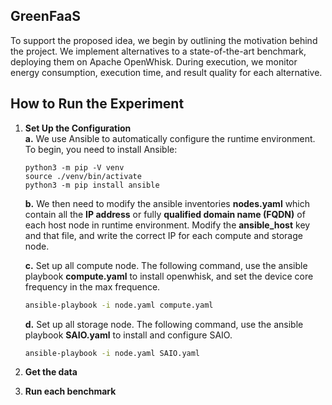 ## GreenFaaS

To support the proposed idea, we begin by outlining the motivation behind the project. We implement alternatives to a state-of-the-art benchmark, deploying them on Apache OpenWhisk. During execution, we monitor energy consumption, execution time, and result quality for each alternative.

## How to Run the Experiment

1. **Set Up the Configuration**  
      **a.** We use Ansible to automatically configure the runtime environment. To begin, you need to install Ansible:

   ```shell
   python3 -m pip -V venv
   source ./venv/bin/activate
   python3 -m pip install ansible
   ```

      **b.** We then need to modify the ansible inventories **nodes.yaml** which contain all the  **IP address** or fully **qualified domain name (FQDN)** of each host node in runtime environment. Modify the **ansible_host** key and that file, and write the correct IP for each compute and storage node. 

      **c.** Set up all  compute node. The following command, use the ansible playbook **compute.yaml**  to install openwhisk, and set the device core frequency in the max frequence. 

   ```bash
   ansible-playbook -i node.yaml compute.yaml
   ```

      **d.** Set up all storage node. The following command, use the ansible playbook **SAIO.yaml**  to install and configure SAIO. 

   ```bash
   ansible-playbook -i node.yaml SAIO.yaml
   ```

2. **Get the data**  


3. **Run each benchmark**  